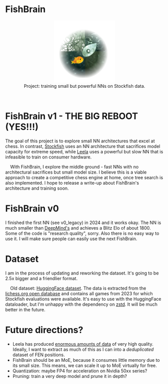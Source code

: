 # FishBrain

<div align="center">
    <img src="img/logo_alpha.png" alt="Logo" width="196" height="196">
</div>

<div align="center">
Project: training small but powerful NNs on Stockfish data.
</div>

&nbsp;
&nbsp;

# FishBrain v1 - THE BIG REBOOT (YES!!!)
The goal of this project is to explore small NN architectures that excel at chess.
In contrast, <a href="https://github.com/official-stockfish/Stockfish">Stockfish</a> uses an NN architecture that sacrifices model capacity for extreme speed, while <a href="https://github.com/LeelaChessZero">Leela</a> uses a powerful but slow NN that is infeasible to train on consumer hardware.

&nbsp;
&nbsp;
With FishBrain, I explore the middle ground - fast NNs with no architectural sacrifices but small model size.
I believe this is a viable approach to create a competitive chess engine at home, once tree search is also implemented.
I hope to release a write-up about FishBrain's architecture and training soon.

# FishBrain v0
I finished the first NN (see v0_legacy) in 2024 and it works okay. The NN is much smaller than <a href="https://arxiv.org/html/2402.04494v1">DeepMind's</a> and achieves a Blitz Elo of about 1800. Some of the code is "research quality", sorry. Also there is no easy way to use it. I will make sure people can easily use the next FishBrain.

# Dataset
I am in the process of updating and reworking the dataset. It's going to be 2.5x bigger and a friendlier format.

&nbsp;
&nbsp;
Old dataset: <a href="https://huggingface.co/datasets/mauricett/lichess_sf">HuggingFace dataset</a>.
The data is extracted from the <a href="https://database.lichess.org/">lichess.org open database</a> and contains all games from 2023 for which Stockfish evaluations were available. It's easy to use with the HuggingFace dataloader, but I'm unhappy with the dependency on <a href="https://github.com/facebook/zstd">zstd</a>. It will be much better in the future.

# Future directions?
- Leela has produced <a href="https://storage.lczero.org/files/">enormous amounts of data</a> of very high quality. Ideally, I want to extract as much of this as I can into a *deduplicated* dataset of FEN positions.
- FishBrain should be an MoE, because it consumes little memory due to its small size. This means, we can scale it up to MoE virtually for free.
- Quantization: maybe FP4 for acceleration on Nvidia 50xx series?
- Pruning: train a very deep model and prune it in depth?
